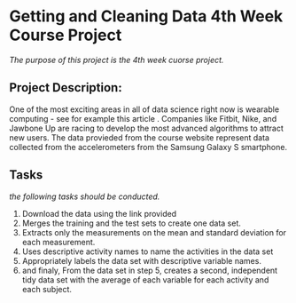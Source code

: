 # Getting and Cleaning Data 4th Week Course Project
*The purpose of this project is the 4th week cuorse project.* 


## Project Description:
One of the most exciting areas in all of data science right now is wearable computing - see for example this article . Companies like Fitbit, Nike, and Jawbone Up are racing to develop the most advanced algorithms to attract new users. The data provieded from the course website represent data collected from the accelerometers from the Samsung Galaxy S smartphone.

## Tasks
*the following tasks should be conducted.*
1. Download the data using the link provided
2. Merges the training and the test sets to create one data set.
3. Extracts only the measurements on the mean and standard deviation for each measurement. 
4. Uses descriptive activity names to name the activities in the data set
5. Appropriately labels the data set with descriptive variable names. 
6. and finaly, From the data set in step 5, creates a second, independent tidy data set with the average of each variable for each activity and each subject.
